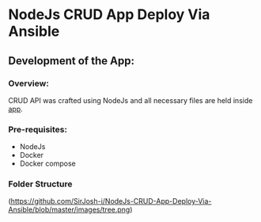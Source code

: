 # NodeJs CRUD App Deploy Via Ansible

## Development of the App:
### Overview:
CRUD API was crafted using NodeJs and all necessary files are held inside [app](https://github.com/SirJosh-i/NodeJs-CRUD-App-Deploy-Via-Ansible/tree/master/app).

### Pre-requisites:
- NodeJs
- Docker
- Docker compose

### Folder Structure
(https://github.com/SirJosh-i/NodeJs-CRUD-App-Deploy-Via-Ansible/blob/master/images/tree.png)

